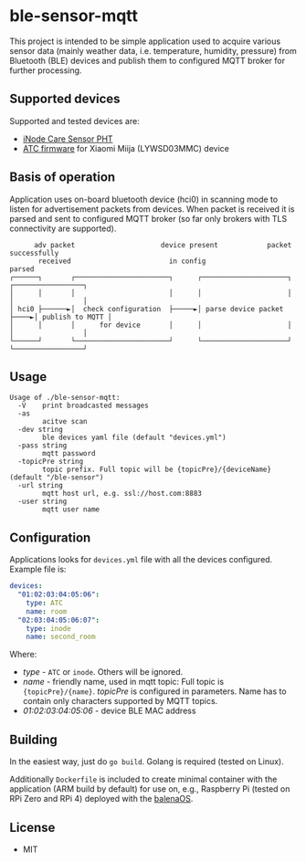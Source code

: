 # ble-sensor-mqtt

This project is intended to be simple application used to acquire various sensor data (mainly weather data, i.e. temperature, humidity, pressure)
from Bluetooth (BLE) devices and publish them to configured MQTT broker for further processing.

## Supported devices

Supported and tested devices are:

- [iNode Care Sensor PHT](https://inode.pl/iNode-Care-Sensor-PHT-p34)
- [ATC firmware](https://github.com/pvvx/ATC_MiThermometer) for Xiaomi Miija (LYWSD03MMC) device

## Basis of operation

Application uses on-board bluetooth device (hci0) in scanning mode to listen for advertisement packets from devices.
When packet is received it is parsed and sent to configured MQTT broker (so far only brokers with TLS connectivity are supported).

```
      adv packet                     device present            packet successfully
       received                        in config                     parsed
┌──────┐       ┌───────────────────────┐      ┌─────────────────────┐     ┌─────────────────┐
│      │       │                       │      │                     │     │                 │
│ hci0 ├──────►│  check configuration  ├─────►│ parse device packet ├────►│ publish to MQTT │
│      │       │      for device       │      │                     │     │                 │
└──────┘       └───────────────────────┘      └─────────────────────┘     └─────────────────┘
```

## Usage

```
Usage of ./ble-sensor-mqtt:
  -V    print broadcasted messages
  -as
        acitve scan
  -dev string
        ble devices yaml file (default "devices.yml")
  -pass string
        mqtt password
  -topicPre string
        topic prefix. Full topic will be {topicPre}/{deviceName} (default "/ble-sensor")
  -url string
        mqtt host url, e.g. ssl://host.com:8883
  -user string
        mqtt user name
```

## Configuration

Applications looks for `devices.yml` file with all the devices configured. Example file is:

```yaml
devices:
  "01:02:03:04:05:06":
    type: ATC
    name: room
  "02:03:04:05:06:07":
    type: inode
    name: second_room
```

Where:
- _type_ - `ATC` or `inode`. Others will be ignored.
- _name_ - friendly name, used in mqtt topic: Full topic is `{topicPre}/{name}`. _topicPre_ is configured in parameters. Name has to contain only characters supported by MQTT topics.
- _01:02:03:04:05:06_ - device BLE MAC address

## Building

In the easiest way, just do `go build`. Golang is required (tested on Linux).

Additionally `Dockerfile` is included to create minimal container with the application (ARM build by default) for use on, e.g., 
Raspberry Pi (tested on RPi Zero and RPi 4) deployed with the [balenaOS](https://www.balena.io/os).

## License

- MIT
